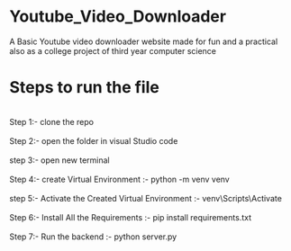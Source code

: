 # Youtube_Video_Downloader
A Basic Youtube video downloader website made for fun and a practical also as a college project of third year computer science

# Steps to run the file #

<br>
Step 1:-  clone the repo
<br/>
<br>
Step 2:- open the folder in visual Studio code
<br/>
<br>
step 3:- open new terminal 
<br/>
<br>
Step 4:- create Virtual Environment :-    python -m venv venv
<br/>
<br>
step 5:- Activate the Created Virtual Environment :-    venv\Scripts\Activate
<br/>
<br>
Step 6:- Install All the Requirements :-    pip install requirements.txt
<br/>
<br>
Step 7:- Run the backend :-     python server.py
<br/>